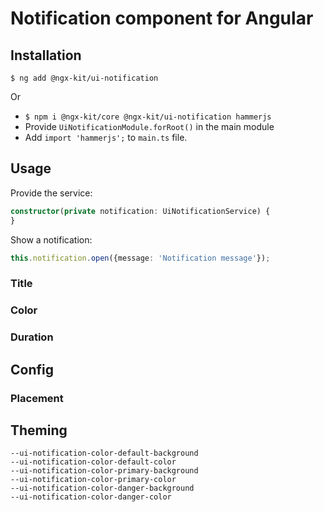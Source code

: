 # Notification component for Angular

## Installation

```
$ ng add @ngx-kit/ui-notification
```

Or

* `$ npm i @ngx-kit/core @ngx-kit/ui-notification hammerjs`
* Provide `UiNotificationModule.forRoot()` in the main module
* Add `import 'hammerjs';` to `main.ts` file.


## Usage

Provide the service:

```typescript
constructor(private notification: UiNotificationService) {
}
```

Show a notification:

```typescript
this.notification.open({message: 'Notification message'});
```

### Title

### Color

### Duration

## Config

### Placement

## Theming

```
--ui-notification-color-default-background
--ui-notification-color-default-color
--ui-notification-color-primary-background
--ui-notification-color-primary-color
--ui-notification-color-danger-background
--ui-notification-color-danger-color
```

